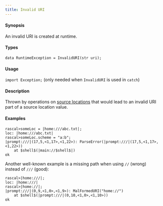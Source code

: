 ```yaml
---
title: Invalid URI
---
```


#### Synopsis

An invalid URI is created at runtime.

#### Types

`data RuntimeException = InvalidURI(str uri);`
       
#### Usage

`import Exception;` (only needed when `InvalidURI` is used in `catch`)

#### Description

Thrown by operations on [source locations](../../../Rascal/Expressions/Values/Location/) that would 
lead to an invalid URI part of a source location value.

#### Examples

```rascal-shell ,error
rascal>someLoc = |home:///abc.txt|;
loc: |home:///abc.txt|
rascal>someLoc.scheme = "a:b";
|prompt:///|(17,5,<1,17>,<1,22>): ParseError(|prompt:///|(17,5,<1,17>,<1,22>))
	at $shell$(|main://$shell$|)
ok
```

Another well-known example is a missing path when using `//` (wrong) instead of `///` (good):

```rascal-shell ,error
rascal>|home:///|;
loc: |home:///|
rascal>|home://|;
|prompt:///|(0,9,<1,0>,<1,9>): MalFormedURI("home://")
	at $shell$(|prompt:///|(0,10,<1,0>,<1,10>))
ok
```

